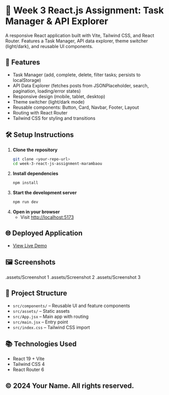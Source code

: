 # 🎨 Week 3 React.js Assignment: Task Manager & API Explorer

A responsive React application built with Vite, Tailwind CSS, and React Router. Features a Task Manager, API data explorer, theme switcher (light/dark), and reusable UI components.

## 🚀 Features
- Task Manager (add, complete, delete, filter tasks; persists to localStorage)
- API Data Explorer (fetches posts from JSONPlaceholder, search, pagination, loading/error states)
- Responsive design (mobile, tablet, desktop)
- Theme switcher (light/dark mode)
- Reusable components: Button, Card, Navbar, Footer, Layout
- Routing with React Router
- Tailwind CSS for styling and transitions

## 🛠️ Setup Instructions
1. **Clone the repository**
   ```sh
   git clone <your-repo-url>
   cd week-3-react-js-assignment-marambaou
   ```
2. **Install dependencies**
   ```sh
   npm install
   ```
3. **Start the development server**
   ```sh
   npm run dev
   ```
4. **Open in your browser**
   - Visit [http://localhost:5173](http://localhost:5173)

## 🌐 Deployed Application
- [View Live Demo](<your-deployment-url>)

## 🖼️ Screenshots
.assets/Screenshot 1
.assets/Screenshot 2
.assets/Screenshot 3


## 📁 Project Structure
- `src/components/` – Reusable UI and feature components
- `src/assets/` – Static assets
- `src/App.jsx` – Main app with routing
- `src/main.jsx` – Entry point
- `src/index.css` – Tailwind CSS import

## 📚 Technologies Used
- React 19 + Vite
- Tailwind CSS 4
- React Router 6

## © 2024 Your Name. All rights reserved.
